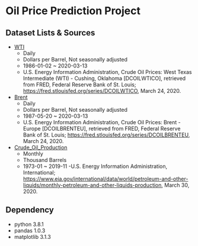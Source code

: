 # Oil Price Prediction Project

## Dataset Lists & Sources
- [WTI][wti]
  - Daily
  - Dollars per Barrel, Not seasonally adjusted
  - 1986-01-02 ~ 2020-03-13 
  - U.S. Energy Information Administration, Crude Oil Prices: West Texas Intermediate (WTI) - Cushing, Oklahoma [DCOILWTICO], retrieved from FRED, Federal Reserve Bank of St. Louis; https://fred.stlouisfed.org/series/DCOILWTICO, March 24, 2020.
- [Brent][brent] 
  - Daily
  - Dollars per Barrel, Not seasonally adjusted
  - 1987-05-20 ~ 2020-03-13
  - U.S. Energy Information Administration, Crude Oil Prices: Brent - Europe [DCOILBRENTEU], retrieved from FRED, Federal Reserve Bank of St. Louis; https://fred.stlouisfed.org/series/DCOILBRENTEU, March 24, 2020.
- [Crude_Oil_Production][crude oil production]
  - Monthly
  - Thousand Barrels
  - 1973-01 ~ 2019-11
  -U.S. Energy Information Administration, International; https://www.eia.gov/international/data/world/petroleum-and-other-liquids/monthly-petroleum-and-other-liquids-production, March 30, 2020.

[wti]: https://github.com/dongminkim0220/Oil-Price-Prediction-Project/blob/master/dataset/DCOILWTICO.csv
[brent]: https://github.com/dongminkim0220/Oil-Price-Prediction-Project/blob/master/dataset/DCOILBRENTEU.csv
[crude oil production]: https://github.com/dongminkim0220/Oil-Price-Prediction-Project/blob/master/dataset/crudeoil_production1.csv

## Dependency
- python 3.8.1
- pandas 1.0.3
- matplotlib 3.1.3
